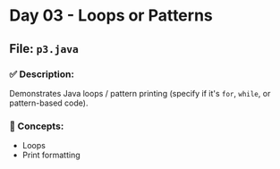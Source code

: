 # Day 03 - Loops or Patterns

## File: `p3.java`

### ✅ Description:
Demonstrates Java loops / pattern printing (specify if it's `for`, `while`, or pattern-based code).

### 🔧 Concepts:
- Loops
- Print formatting
